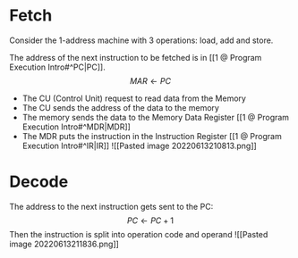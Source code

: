 # Fetch
Consider the 1-address machine with 3 operations: load, add and store.

The address of the next instruction to be fetched is in [[1 @ Program Execution Intro#^PC|PC]].
$$MAR \leftarrow PC$$
- The CU (Control Unit) request to read data from the Memory
- The CU sends the address of the data to the memory
- The memory sends the data to the Memory Data Register [[1 @ Program Execution Intro#^MDR|MDR]]
- The MDR puts the instruction in the Instruction Register [[1 @ Program Execution Intro#^IR|IR]]
![[Pasted image 20220613210813.png]]

# Decode
The address to the next instruction gets sent to the PC:
$$PC \leftarrow PC + 1$$
Then the instruction is split into operation code and operand
![[Pasted image 20220613211836.png]]

